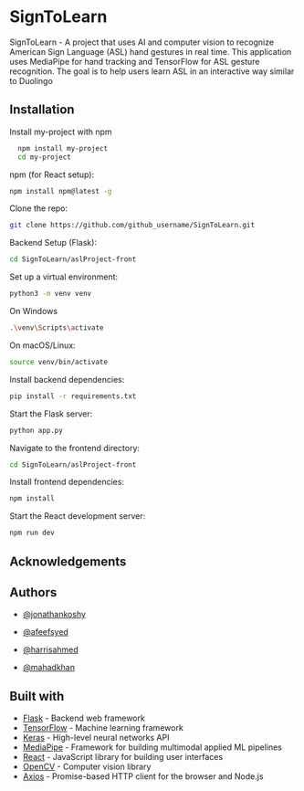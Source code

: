 # SignToLearn


SignToLearn - A project that uses AI and computer vision to recognize American Sign Language (ASL) hand gestures in real time. This application uses MediaPipe for hand tracking and TensorFlow for ASL gesture recognition. The goal is to help users learn ASL in an interactive way similar to Duolingo
## Installation

Install my-project with npm

```bash
  npm install my-project
  cd my-project
```
npm (for React setup):
```bash
npm install npm@latest -g

```
Clone the repo:
```bash
git clone https://github.com/github_username/SignToLearn.git
```
Backend Setup (Flask):
```bash
cd SignToLearn/aslProject-front
```
Set up a virtual environment:
```bash
python3 -m venv venv
```

On Windows
```bash
.\venv\Scripts\activate
```
On macOS/Linux:
```bash
source venv/bin/activate
```
Install backend dependencies:
```bash
pip install -r requirements.txt
```
Start the Flask server:
```bash
python app.py
```
Navigate to the frontend directory:
```bash
cd SignToLearn/aslProject-front
```
Install frontend dependencies:
```bash
npm install
```
Start the React development server:
```bash
npm run dev
```

    
## Acknowledgements


## Authors

- [@jonathankoshy](https://github.com/JJKSweaty)
- [@afeefsyed](https://github.com/afeefsyedd)

- [@harrisahmed](https://github.com/Astone7500)

- [@mahadkhan](https://github.com/mahadk28)


## Built with

- [Flask](https://flask.palletsprojects.com/) - Backend web framework
- [TensorFlow](https://www.tensorflow.org/) - Machine learning framework
- [Keras](https://keras.io/) - High-level neural networks API
- [MediaPipe](https://mediapipe.dev/) - Framework for building multimodal applied ML pipelines
- [React](https://reactjs.org/) - JavaScript library for building user interfaces
- [OpenCV](https://opencv.org/) - Computer vision library
- [Axios](https://axios-http.com/) - Promise-based HTTP client for the browser and Node.js



